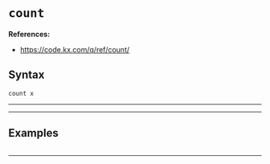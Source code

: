 # `count`

**References:**
- https://code.kx.com/q/ref/count/

## Syntax

~~~~
count x
~~~~

----------------------------------------------------------------------------------------------------------
----------------------------------------------------------------------------------------------------------

## Examples


~~~~
~~~~

----------------------------------------------------------------------------------------------------------

